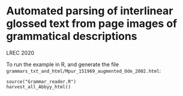 # Automated parsing of interlinear glossed text from page images of grammatical descriptions

LREC 2020

To run the example in R, and generate the file ``grammars_txt_and_html/Mpur_151969_augmented_Ode_2002.html``:

```{r}
source("Grammar_reader.R")
harvest_all_Abbyy_html()
```
